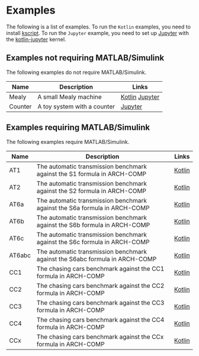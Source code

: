 Examples
========

The following is a list of examples. To run the `Kotlin` examples, you need to install [kscript](https://github.com/kscripting/kscript). To run the `Jupyter` example, you need to set up [Jupyter](https://jupyter.org/) with the [kotlin-jupyter](https://github.com/Kotlin/kotlin-jupyter) kernel.

Examples not requiring MATLAB/Simulink
--------------------------------------

The following examples do not require MATLAB/Simulink.

| Name    | Description                 | Links                                                                                                                                                                         |
|---------|-----------------------------|-------------------------------------------------------------------------------------------------------------------------------------------------------------------------------|
| Mealy   | A small Mealy machine       | [Kotlin](https://github.com/MasWag/FalCAuN/blob/master/example/kotlin/mealy-nox.main.kts) [Jupyter](https://github.com/MasWag/FalCAuN/blob/master/example/kotlin/Mealy.ipynb) |
| Counter | A toy system with a counter | [Jupyter](https://github.com/MasWag/FalCAuN/blob/master/example/kotlin/counter.ipynb)                                                                                         |

Examples requiring MATLAB/Simulink
----------------------------------

The following examples require MATLAB/Simulink.


| Name   | Description                                                                 | Links                                                                                |
|--------|-----------------------------------------------------------------------------|--------------------------------------------------------------------------------------|
| AT1    | The automatic transmission benchmark against the S1 formula in ARCH-COMP    | [Kotlin](https://github.com/MasWag/FalCAuN-ARCH-COMP/blob/master/AT/AT1.main.kts)    |
| AT2    | The automatic transmission benchmark against the S2 formula in ARCH-COMP    | [Kotlin](https://github.com/MasWag/FalCAuN-ARCH-COMP/blob/master/AT/AT2.main.kts)    |
| AT6a   | The automatic transmission benchmark against the S6a formula in ARCH-COMP   | [Kotlin](https://github.com/MasWag/FalCAuN-ARCH-COMP/blob/master/AT/AT6a.main.kts)   |
| AT6b   | The automatic transmission benchmark against the S6b formula in ARCH-COMP   | [Kotlin](https://github.com/MasWag/FalCAuN-ARCH-COMP/blob/master/AT/AT6b.main.kts)   |
| AT6c   | The automatic transmission benchmark against the S6c formula in ARCH-COMP   | [Kotlin](https://github.com/MasWag/FalCAuN-ARCH-COMP/blob/master/AT/AT6c.main.kts)   |
| AT6abc | The automatic transmission benchmark against the S6abc formula in ARCH-COMP | [Kotlin](https://github.com/MasWag/FalCAuN-ARCH-COMP/blob/master/AT/AT6abc.main.kts) |
| CC1    | The chasing cars benchmark against the CC1 formula in ARCH-COMP             | [Kotlin](https://github.com/MasWag/FalCAuN-ARCH-COMP/blob/master/CC/CC1.main.kts)    |
| CC2    | The chasing cars benchmark against the CC2 formula in ARCH-COMP             | [Kotlin](https://github.com/MasWag/FalCAuN-ARCH-COMP/blob/master/CC/CC2.main.kts)    |
| CC3    | The chasing cars benchmark against the CC3 formula in ARCH-COMP             | [Kotlin](https://github.com/MasWag/FalCAuN-ARCH-COMP/blob/master/CC/CC3.main.kts)    |
| CC4    | The chasing cars benchmark against the CC4 formula in ARCH-COMP             | [Kotlin](https://github.com/MasWag/FalCAuN-ARCH-COMP/blob/master/CC/CC4.main.kts)    |
| CCx    | The chasing cars benchmark against the CCx formula in ARCH-COMP             | [Kotlin](https://github.com/MasWag/FalCAuN-ARCH-COMP/blob/master/CC/CCx.main.kts)    |
